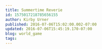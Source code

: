 ```yaml
---
title: Summertime Reverie
id: 1575017218785656155
author: Kirby Urner
published: 2016-07-06T15:02:00.002-07:00
updated: 2016-07-06T15:45:19.170-07:00
blog: world_game
tags: 
---
```


